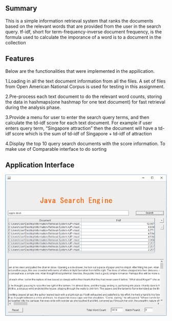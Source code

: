 ## Summary
This is a simple information retrieval system that ranks the documents based on the relevant words that are provided 
from the user in the search query. tf-idf, short for term-frequency-inverse document frequency, is the formula used to calculate
the imporance of a word is to a document in the collection

## Features
Below are the functionalities that were implemented in the appilication.

1.Loading in all the text document information from all the files. A set of files from Open American National Corpus is used for testing in this assignment.

2.Pre-process each text document to do the relevant word counts, storing the data in hashmaps(one hashmap for one text document) for fast retrieval during the analysis
phase.

3.Provide a menu for user to enter the search query terms, and then calculate the td-idf score for each text document. 
For example if user enters query term, “Singapore attraction” then the document will have a td-idf score which is the sum of td-idf of Singapore + td-idf of attraction

4.Display the top 10 query search documents with the score information. To make use of Comparable interface to do sorting

## Application Interface
![Application Interface](search_engine_app.PNG)
